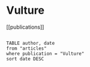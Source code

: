 # Vulture

[[publications]]

```dataview

TABLE author, date
from "articles"
where publication = "Vulture"
sort date DESC

```